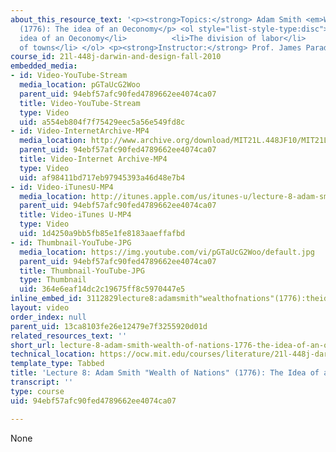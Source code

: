 ```yaml
---
about_this_resource_text: '<p><strong>Topics:</strong> Adam Smith <em>Wealth of Nations</em>
  (1776): The idea of an Oeconomy</p> <ol style="list-style-type:disc">     <li>The
  idea of an Oeconomy</li>          <li>The division of labor</li>     <li>Specialization</li>     <li>Autonomy</li>     <li>Intentionality</li>     <li>Self-Interest</li>     <li>Rise
  of towns</li> </ol> <p><strong>Instructor:</strong> Prof. James Paradis</p>'
course_id: 21l-448j-darwin-and-design-fall-2010
embedded_media:
- id: Video-YouTube-Stream
  media_location: pGTaUcG2Woo
  parent_uid: 94ebf57afc90fed4789662ee4074ca07
  title: Video-YouTube-Stream
  type: Video
  uid: a554eb804f7f75429eec5a56e549fd8c
- id: Video-InternetArchive-MP4
  media_location: http://www.archive.org/download/MIT21L.448JF10/MIT21L_448JF10_lec08_300k.mp4
  parent_uid: 94ebf57afc90fed4789662ee4074ca07
  title: Video-Internet Archive-MP4
  type: Video
  uid: af98411bd717eb97945393a46d48e7b4
- id: Video-iTunesU-MP4
  media_location: http://itunes.apple.com/us/itunes-u/lecture-8-adam-smith-wealth/id524410263?i=114468612
  parent_uid: 94ebf57afc90fed4789662ee4074ca07
  title: Video-iTunes U-MP4
  type: Video
  uid: 1d4250a9bb5fb85e1fe8183aaeffafbd
- id: Thumbnail-YouTube-JPG
  media_location: https://img.youtube.com/vi/pGTaUcG2Woo/default.jpg
  parent_uid: 94ebf57afc90fed4789662ee4074ca07
  title: Thumbnail-YouTube-JPG
  type: Thumbnail
  uid: 364e6eaf14dc2c19675ff8c5970447e5
inline_embed_id: 3112829lecture8:adamsmith"wealthofnations"(1776):theideaofanoeconomy74461786
layout: video
order_index: null
parent_uid: 13ca8103fe26e12479e7f3255920d01d
related_resources_text: ''
short_url: lecture-8-adam-smith-wealth-of-nations-1776-the-idea-of-an-oeconomy
technical_location: https://ocw.mit.edu/courses/literature/21l-448j-darwin-and-design-fall-2010/video-lectures/lecture-8-adam-smith-wealth-of-nations-1776-the-idea-of-an-oeconomy
template_type: Tabbed
title: 'Lecture 8: Adam Smith "Wealth of Nations" (1776): The Idea of an Oeconomy'
transcript: ''
type: course
uid: 94ebf57afc90fed4789662ee4074ca07

---
```

None